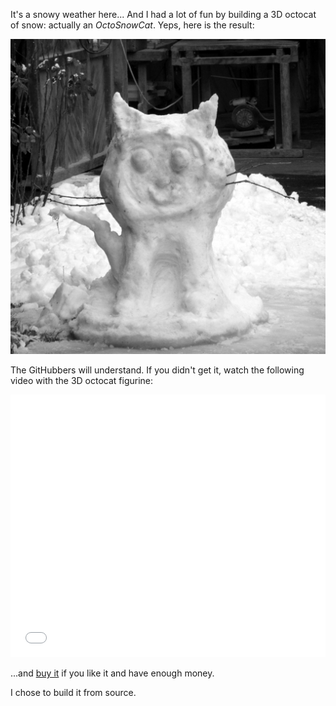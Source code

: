 It's a snowy weather here... And I had a lot of fun by building a 3D octocat of snow: actually an *OctoSnowCat*. Yeps, here is the result:

![The OctoSnowCat](/images/posts/19/1.jpg)

The GitHubbers will understand. If you didn't get it, watch the following video with the 3D octocat figurine:

<iframe src="//player.vimeo.com/video/107196396?title=0&amp;byline=0&amp;portrait=0" width="100%" height="420" frameborder="0" webkitallowfullscreen mozallowfullscreen allowfullscreen></iframe>

...and [buy it](https://github.myshopify.com/products/5-inch-octocat-figurine) if you like it and have enough money.

I chose to build it from source. <i class="fa fa-smile-o"></i>